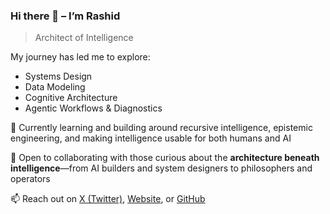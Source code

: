 ### Hi there 👋 – I’m Rashid  
> Architect of Intelligence  

My journey has led me to explore:  
- Systems Design  
- Data Modeling  
- Cognitive Architecture  
- Agentic Workflows & Diagnostics  

🌱 Currently learning and building around recursive intelligence, epistemic engineering, and making intelligence usable for both humans and AI  

🤝 Open to collaborating with those curious about the **architecture beneath intelligence**—from AI builders and system designers to philosophers and operators  

📫 Reach out on [X (Twitter)](https://x.com/rashidazarang), [Website](https://rashidazarang.com), or [GitHub](https://github.com/rashidazarang)  
